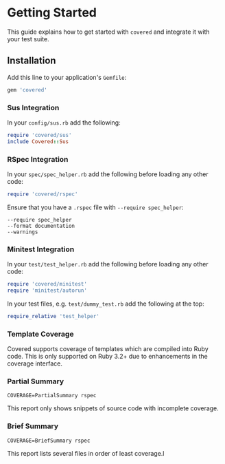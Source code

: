 # Getting Started

This guide explains how to get started with `covered` and integrate it with your test suite.

## Installation

Add this line to your application's `Gemfile`:

``` ruby
gem 'covered'
```

### Sus Integration

In your `config/sus.rb` add the following:

``` ruby
require 'covered/sus'
include Covered::Sus
```

### RSpec Integration

In your `spec/spec_helper.rb` add the following before loading any other code:

``` ruby
require 'covered/rspec'
```

Ensure that you have a `.rspec` file with `--require spec_helper`:

    --require spec_helper
    --format documentation
    --warnings

### Minitest Integration

In your `test/test_helper.rb` add the following before loading any other code:

``` ruby
require 'covered/minitest'
require 'minitest/autorun'
```

In your test files, e.g. `test/dummy_test.rb` add the following at the top:

``` ruby
require_relative 'test_helper'
```

### Template Coverage

Covered supports coverage of templates which are compiled into Ruby code. This is only supported on Ruby 3.2+ due to
enhancements in the coverage interface.

### Partial Summary

    COVERAGE=PartialSummary rspec

This report only shows snippets of source code with incomplete coverage.

### Brief Summary

    COVERAGE=BriefSummary rspec

This report lists several files in order of least coverage.l
